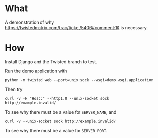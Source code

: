 # What

A demonstration of why https://twistedmatrix.com/trac/ticket/5406#comment:10 is necessary.

# How

Install Django and the Twisted branch to test.

Run the demo application with

```
python -m twisted web --port=unix:sock --wsgi=demo.wsgi.application
```

Then try

```
curl -v -H "Host:" --http1.0 --unix-socket sock http://example.invalid/
```

To see why there must be a value for `SERVER_NAME`, and

```
curl -v --unix-socket sock http://example.invalid/
```

To see why there must be a value for `SERVER_PORT`.
